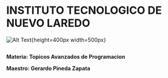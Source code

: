  # INSTITUTO TECNOLOGICO DE NUEVO LAREDO
![Alt Text](https://lh3.googleusercontent.com/proxy/3x81SaVjGRurdYBltLH3_TFik8ONPRZR6nmuPqH1nwzIrgUf0Rnq0fgnWwLVltmXEnZMIpyCE7gbzI6swKkvNN28LO0ZsSVqfUrAUW-b_x5FaXw ){height=400px width=500px}
<p align="center"> <img /> </p>


**Materia: Topicos Avanzados de Programacion**

**Maestro: Gerardo Pineda Zapata**